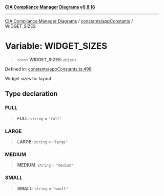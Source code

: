 [**CIA Compliance Manager Diagrams v0.8.16**](../../../README.md)

***

[CIA Compliance Manager Diagrams](../../../modules.md) / [constants/appConstants](../README.md) / WIDGET\_SIZES

# Variable: WIDGET\_SIZES

> `const` **WIDGET\_SIZES**: `object`

Defined in: [constants/appConstants.ts:498](https://github.com/Hack23/cia-compliance-manager/blob/96f4020424aba8c55d4fe94eddf596babc070968/src/constants/appConstants.ts#L498)

Widget sizes for layout

## Type declaration

### FULL

> **FULL**: `string` = `"full"`

### LARGE

> **LARGE**: `string` = `"large"`

### MEDIUM

> **MEDIUM**: `string` = `"medium"`

### SMALL

> **SMALL**: `string` = `"small"`
